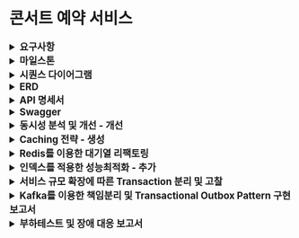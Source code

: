 # 콘서트 예약 서비스

<details>
    <summary style="font-weight: bold; font-size: 17px;">요구사항</summary>

## Description

- **`콘서트 예약 서비스`** 를 구현해 봅니다.
- 대기열 시스템을 구축하고, 예약 서비스는 작업가능한 유저만 수행할 수 있도록 해야합니다.
- 사용자는 좌석예약 시에 미리 충전한 잔액을 이용합니다.
- 좌석 예약 요청시에, 결제가 이루어지지 않더라도 일정 시간동안 다른 유저가 해당 좌석에 접근할 수 없도록 합니다.

## Requirements

- 아래 5가지 API 를 구현합니다.
  - 유저 토큰 발급 API
  - 예약 가능 날짜 / 좌석 API
  - 좌석 예약 요청 API
  - 잔액 충전 / 조회 API
  - 결제 API
- 각 기능 및 제약사항에 대해 단위 테스트를 반드시 하나 이상 작성하도록 합니다.
- 다수의 인스턴스로 어플리케이션이 동작하더라도 기능에 문제가 없도록 작성하도록 합니다.
- 동시성 이슈를 고려하여 구현합니다.
- 대기열 개념을 고려해 구현합니다.

</details>

<details>
    <summary style="font-weight: bold; font-size: 17px;">마일스톤</summary>

```mermaid
gantt
  title 항해 플러스 서버 구축 콘서트 예약 시스템 마일스톤
  dateFormat  YYYY-MM-DD
  section 서버구축 설계 및 구현
    마일스톤, ERD, Mock API                     :active, des1, 2024-06-30, 2024-07-05
    Swagger 적용 및 기능 구현(대기열, 예약, 결제)     :active, dev1, 2024-07-06, 2024-07-12
    대기열 인터셉터, Log filter 적용               :active, dev2, 2024-07-14, 2024-07-19
  
  section 동시성 문제 확인 및 코드 리팩토링
    락 적용을 위한 리팩토링                        :active, enh1, 2024-07-20, 2024-07-26
  
  section 적은 부하로 트래픽 처리
    Redis 캐쉬전략                            :active, buf1, 2024-07-27, 2024-07-29
    Redis를 이용한 대기열 리팩토링                :active, buf1, 2024-07-30, 2024-08-02
  section 부하 축소하기
    인덱스 적용하여 쿼리성능 개선                  :active, opt1, 2024-08-03, 2024-08-05
    트랜잭션 범위 조절 및 애플리케이션 이벤트 적용     :active, opt1, 2024-08-06, 2024-08-09
  section 책임 분리
    Kafka를 적용한 책임 분리                     :active, mon1, 2024-08-10, 2024-08-16
  section 장애 대응
    부하 테스트를 통한 장애대응 계획수립              :active, mon1, 2024-08-17, 2024-08-23
```
</details>

<details>
    <summary style="font-weight: bold; font-size: 17px;">시퀀스 다이어그램</summary>

#### 콘서트 및 콘서트 스케줄 조회
<img width="700" alt="스크린샷 2024-07-05 오전 2 01 42" src="docs/images/sequenceDiagram/concert.png">

#### 예약가능 날짜 및 좌석 조회, 포인트로 좌석 예약
<img width="700" alt="스크린샷 2024-07-05 오전 2 01 42" src="docs/images/sequenceDiagram/reservation.png">

#### 포인트 충전, 사용
<img width="200" alt="스크린샷 2024-07-05 오전 2 01 42" src="docs/images/sequenceDiagram/point.png">

</details>


<details>
    <summary style="font-weight: bold; font-size: 17px;">ERD</summary>

<img width="700" alt="스크린샷 2024-07-05 오전 2 01 42" src="./docs/images/readme/ticket-reservation.png">

</details>


<details>
    <summary style="font-weight: bold; font-size: 17px;">API 명세서</summary>

### 대기열 토큰 발급 API

Endpoint

```
POST /queue/token
```

Response
```
Http Status: 200 ok

Body: 
{
  id: 1
  userId : 1
  token: ‘UUID’,
  status: WAIT,
  createdAt: 2024-07-10 10:10:10,
  expiredAt: 2024-07-10. 10:15:10
}
```

### 콘서트 목록조회 API

Endpoint
```
GET /concerts
```

Response
```
Http Status: 200 ok
        
Body:
  {
      concerts: [ 
         { 
            id: 1,  
           name: ‘콘서트1’
          },
         { 
            id: 2,  
           name: ‘콘서트2’
          }, 
      ]
  }
```

### 콘서트 단일조회 API

Endpoint
```
GET /concert/{concertId}
```

Request Body
```
{
  concertId: 1
} 
```

Response
```
Http Status: 200 ok

Response Body:
        
  {
    id: 1
    name: ‘콘서트1’
  }
```

### 예약가능 날짜 조회 API

Endpoint
```
GET /concertSchedules/concerts/{cocnertId}
```

Request Body
```
{
  concertId: 1
} 
```

Response
```

ResponseBody: 
{
    id : 1,
    name: ‘콘서트1’,
    concertSchedules: [
        {
           id: 1,
           openedAt: 2024-02-10 02:30
        },
        {
           id: 2,
           openedAt: 2024-02-15 02:30
        },
        ...
    ]
}
```

### 예약가능 좌석조회 API

EndPoint
```
/concertSchedules/{concertScheduleId}/seats
```

Request Body
```
{
  concertSchedule: 1
}
```

Response
```
Http Status: 200 ok

Response Body:
{
  seats: [
     {
         id: 2,
         seatId: 3,
         concertScheduleId: 1
         occupied: false
     },
    {
          id: 3,
          seatId: 5,
          concertScheduleId: 1
          occupied: false
    }
   ]
}
```

### 좌석예약 API

Endpoint
```
POST /reservation
```

Request Body
```
{
  concertId: 1
  concertSchedule: 1,
  seatId: [1, 2]
}
```

Response
```
void
(200, SUCCESS)
```

### 결제 API

Endpoint
```
POST /reservation/payment
```

Request Body
```
{
    reservationId: 1,
    amount: 1000
}
```

Response
```
void
(200, SUCCESS)
```

### 포인트 조회

Endpoint
```
GET /point
```

Request Body
```
{
  userId: 1
}
```

Response
```
{
  point: 100
}
```

### 포인트 충전

Endpoint
```
POST /point/charge
```

Request Body
```
{
  point: 1000
}
```

Response
```
void
(200, SUCESS)
```

### API 명세서 정리표(링크)

https://first-longan-7e1.notion.site/API-3c9b22117eae4c079f6228051e908ef7?pvs=4

</details>

<details>
  <summary style="font-weight: bold; font-size: 17px;">Swagger</summary>

<img width="700" alt="스크린샷 2024-07-05 오전 2 01 42" src="docs/images/swagger/swagger.png">

</details>


<details>
  <summary style="font-weight: bold; font-size: 17px;">동시성 분석 및 개선 - 개선</summary>

```
동시성 로직 파악
동시성 해결 방법
각 케이스 별로 어떤 락이 맞는지
트랜잭션 위치
```

> 예약하기 기능의 동시성 이슈 및 제어

- 시나리오
  - 콘서트 예약시 여러명의 사용자가 복수개의 좌석을 선택하여 예약을 진행합니다.

- 적용한 락 종류
  - `비관적 락`
- 적용 이유
  - 좌석의 경우 많은 사용자가 동시에 점유하는 상황(경쟁 조건 - race condition)이 빈번하게 일어날 수 있으며 또한 좌석을 선점한 상태의 일관성을 유지하기 위해 `비관적 락`을 사용했습니다.

- 적용 위치
  - 선택된 좌석을 점유 상태인지 조회하는 쿼리에서 비관적 락을 사용하였습니다.

```java
@Lock(LockModeType.PESSIMISTIC_WRITE)
@QueryHints(@QueryHint(name = "jakarta.persistence.lock.timeout", value = "1500"))
@Query("select t from Ticket t where t.id.concertScheduleId = :concertScheduleId and t.id.seatId in :seats")
List<Ticket> findAllWithPessimisticLock(@Param("concertScheduleId") Long concertScheduleId, @Param("seats") List<Long> seats);
```

- 테스트 조건
  - 1000명의 사용자가 동시에 2개의 좌석을 임시 선점하는 시나리오
  - 테스트 실패 (락 미적용)
    - 2개의 동일한 좌석이 7번의 서로 다른 예약에 의해 선점됨
  - 테스트 성공 (비관적락 적용)
    - 2개의 좌석이 하나의 예약으로만 선점됨

<img src="image/reservation/reservation-without-lock.png" width="600">

<br>

<img src="image/reservation/reservation-with-lock.png" width="380">

- 성능 테스트

| 사용자수          | 테스트 시간체크     |
|---------------|--------------|
| 1000명 동시성 테스트 | 1sec 277 ms  |
| 10000명 동시성 테스트 | 7sec 133 ms  |
| 20000명 동시성 테스트 | 15sec 797 ms |

<img src="image/reservation/10.png" width="380">
<br>
<img src="image/reservation/100-test.png" width="380">
<br>
<img src="image/reservation/200-test.png" width="380">

<br>
<br>

> 포인트 충전 기능의 동시성 이슈 및 제어

- 시나리오
  - 사용자의 실수로 포인트 충전요청이 동시에 여러번 일어난 경우
  - 적용한 락 종류
    - 낙관적 락
  - 적용 이유
    - 빈번하게 일어나는 동시성의 이슈가 아닌 사용자의 실수로 일어나는 오류를 방지하며, <br>Version을 사용해 어플리케이션 상에서 해당 행위를 방지하기 위해 적용했습니다.
  - 적용 위치
    - 토큰을 이용하여 사용자가 가지고 있는 포인트를 조회시 낙관적락을 적용했습니다.
  ```java
    @Lock(LockModeType.OPTIMISTIC)
    @Query("select u from UserAccount u where u.token = :token")
    Optional<UserAccount> findByToken(@Param("token") String token);
  ```
- 테스트 조건
  - 10번의 반복된 포인트 충전 시도 시

<img src="image/point/10-test.png" width="380">

- 트랜잭션의 위치를 서비스가 아닌 리포지토리로 변경시 기존 10번에서 15번까지 테스트 통과

<img src="image/point/15-test.png" width="380">

</details>



<details>
  <summary style="font-weight: bold; font-size: 17px;">Caching 전략 - 생성</summary>

</details>


<details>
  <summary style="font-weight: bold; font-size: 17px;">Redis를 이용한 대기열 리팩토링</summary>

### 목적

기존의 데이터베이스로 관리하던 대기열 시스템을 Redis를 이용하여 데이터베이스의 부하를 줄인다.

### 대기열과 개발방식 고찰

#### 은행창구 방식
- 만료된 대기열의 큐만큼 서비스를 이용할 수 있는 토큰을 활성화
- 현재 대기열은 데이터베이스를 이용하여 은행 창구 방식으로 관리된다.
- 대기열 시스템을 요약하자면 아래와 같다.
  1. 콘서트 스케줄 날짜 조회를 시도하는 사용자에게 토큰을 발급하고 데이터베이스에 저장한다. 토큰의 상태값은 `WAIT`이다.
  2. 만료된 토큰을 기준으로 스케줄러를 이용하여 일정시간마다 `WAIT`의 토큰을 `ACTIVE`로 변경한다. (만료시간은 5분 - 평균 유저활동 시간)
  3. 5분 내에 콘서트 예약이 이루어지지 않는다면 스케줄러를 이용하여 `ACTIVE`에서 `EXPIRE`로 변경한다.
  4. 예약이 완료된다면 `ACTIVE`에서 `EXPIRE`로 변경한다.
- 장점
  - 서비스를 이용하는 유저를 일정한 수 만큼 유지할 수 있다.
- 단점
  - 유저의 행동에 따라 대기열의 전환시간이 불규칙하다.
#### 놀이공원 방식
- N초마다 M개의 Active token으로 전환한다.
- Redis를 이용하여 개선될 방식이다.
- 장점
  - 대기열의 사용자들이 일정한 시간으로 서비스의 진입이 가능하다.
- 단점
  - 서비스를 이용하는 사용자의 수가 보장되지 않는다.

#### 대기열 기능개발
- RDB에서 관리하던 기존 대기열을 아래의 Redis 자료구조를 이용하여 처리함
  - 기존
    - 데이터베이스를 이용한 대기열 관리
  - 신규
    - 2가지 Redis 자료구조를 이용하여 대기열을 구성함
    - 대기큐(WaitingQueue) : Sorted Set 자료구조를 이용
    - 활성큐(ActiveQueue) : Set 자료구조 이용
- 큐의 만료시간 설정
  - 기존 : 스케줄러를 이용하여 5분경과된 데이터의 상태값 변경
  - 신규 : 활성큐의 Key에 TTL을 적용하여 만료시간을 조절
- 만료시간 연장
  - 기존 : 토큰을 이용하여 해당 큐를 조회하여 만료시간을 연장함
  - 신규 : 토큰을 이용하여 해당 큐의 TTL을 갱신

### 코드

```java
@Service
@RequiredArgsConstructor
public class QueueRedisService {

    private final UserAccountRepository userAccountRepository;

    private final WaitingQueueRedisRepository waitingQueueRedisRepository;
    private final ActiveQueueRedisRepository activeQueueRedisRepository;

    /**
        대기큐 생성
    */
    public String createWaitQueue(Long userId) {
        String lockKey = "lock:user:" + userId;
        // 10초동안 같은 유저가 큐에 진입하지 못하도록 함
        Boolean isUserQueued = redisTemplate.opsForValue()
                .setIfAbsent(lockKey, "LOCK:%d".formatted(userId), 10, TimeUnit.SECONDS);

        if (Boolean.FALSE.equals(isUserQueued)) {
            String s = redisTemplate.opsForValue().get(lockKey);
            log.error("user already in the wait Queue : userId - {}, lockValue - {}", userId, s);
            return "";
        }

        try {
            UserAccount userAccount = userAccountRepository.findById(userId);
            String token = generateToken();
            // 생성된 토큰을 사용자 정보에 저장
            userAccount.saveToken(token);
            userAccountRepository.save(userAccount);
            // 대기열에 사용자의 정보와 토큰을 저장
            waitingQueueRedisRepository.save(userAccount.getId(), token);
            return token;
        } finally {
            redisTemplate.delete(lockKey);
        }
    }

    /**
        활성큐('Active Queue')를 생성한다.
            - 놀이공원 방식의 `대기열`을 구성
            - 파라미터(limit)만큼의 큐를 `대기큐`에서 `활성큐`로 변경
            - 스케줄러를 사용하여 변경함
    */
    public void createActiveQueue(int limit) {
        Set<WaitingQueueRedisDto> waitingQueues = waitingQueueRedisRepository.getQueueByRange(limit);
        waitingQueues.forEach(dto -> {
            activeQueueRedisRepository.save(dto.getToken(), dto.getUserId());
            waitingQueueRedisRepository.remove(dto.getToken(), dto.getUserId());
        });
    }

    /**
        활성큐의 만료시간을 연장한다.
     */
    public void extendExpiration(String token) {
        activeQueueRedisRepository.extendExpiration(token);
    }

    /**
        대기큐의 순위를 리턴한다. - 사용자의 접속 순서를 확인할 수 있음
     */
    public Long getRank(String token, Long userId) {
        return waitingQueueRedisRepository.getRank(token, userId);
    }

    /**
        활성큐를 검증한다.
     */
    public boolean verify(String token) {
        return activeQueueRedisRepository.verify(token);
    }

    /**
        파라미터 범위만큼 대기큐를 조회한다.
     */
    public Set<WaitingQueueRedisDto> getWaitingQueues(int limit) {
        return waitingQueueRedisRepository.getQueueByRange(limit);
    }

    private String generateToken() {
        String uuid = UUID.randomUUID().toString();
        return uuid.substring(uuid.lastIndexOf("-") + 1);
    }
}
```
---
### 부하테스트

#### 목적

부하테스트를 실시하여 대기열에서 처리열로 이동할 수 있는 토큰의 수량 및 시간을 특정할 수 있다.

#### 테스트 환경

- 서버: 로컬 테스트
  - 사양: Mac CPU(M3) , RAM(18G)
- 데이터베이스 : MySql (Server version: `8.3.0` MySQL Community Server - GPL)
- Redis: redis_version: `6.2.14`
- 부하테스트 : `k6`

#### 테스트 시나리오 및 결과

> 1. 30초 동안 점진적으로 사용자를 1명에서 1000명의 늘린다.
> 2. 30초 동안 1000명의 사용자를 유지한다.
> 3. 30초 동안 점진적으로 사용자를 1000명에서 1명으로 줄인다.

<img src="./queue_test.png">

테스트 결과
- 평균: 7.99ms
- 최대: 86.06ms
- 평균 TPS: 660/s

1분간 유저가 호출하는 API
- 2(콘서트 좌석을 조회하는 API, 예약 API) * 1.5 ( 동시성 이슈에 의해 예약에 실패하는 케이스를 위한 재시도 계수(예측치)) = 3

분당 처리할 수 있는 트랜잭션 수: 660/s * 60s = 39600

분당 처리할 수 있는 동시 접속자 수: 39600 / 3(API 수) = 13200 명

데스트 서버를 이용시 `1분당` 대략적으로 `13200명`을 동시 처리가능하므로 `10초`마다 `2200명`의 토큰을 대기큐에서 활성큐로 전환하여 수용할 수 있다는 추론이 나온다.


</details>

<details>
  <summary style="font-weight: bold; font-size: 17px;">인덱스를 적용한 성능최적화 - 추가</summary>

<br>

> 제공되는 서비스의 요구사항 중 쿼리의 성능을 개선하여 검색 및 수정, 삭제의 성능을 높일수 있는 쿼리를 찾아 수정

### 개선이 필요한 쿼리
- 선택한 콘서트의 콘서트 스케줄을 한달 단위 or 선택한 날짜의 기간검색이 가능하도록 쿼리 개선

### 테스트를 위한 더미 데이터 정보

| 데이터 수량 | 콘서트 id  | 날짜시작일      | 날짜종료일      |
|--------|---------|------------|------------|
| 200만개  | 1 ~ 500 | 2022-01-01 | 2024-12-31 |

- 최초 5개의 콘서트 id를 사용하여 테스트 수행 시, 카디널리티가 너무 작아 인덱스의 효과가 미미하였다.
- 현재의 테스트는 500개의 콘서트 id를 순차적으로 적용해 카디널리티를 높여 효과적으로 인덱스가 적용될 수 있도록 수정하였다.

### 개선이 필요한 쿼리 형태
```sql
select * 
from schedule_id_op 
where concert_id = 2 
  and opened_at between '2024-07-01 00:00:00' and '2024-07-31 23:59:59';
```
- 현재 쿼리의 성능개선으로 concert_id, opened_at 컬럼의 인덱스를 생성하는 작업을 진행했다.
- 인덱스는 아래와 같이 생성함
  1. 인덱스 미적용
  1. concert_id 단일 인덱스
  2. opened_at 단일 인덱스
  3. concert_id, opened_at의 복합 인덱스
  4. concert_id, opened_at의 각각 단일 인덱스 생성


### 성능비교

|                        | 인덱스 형태     | 검색 소요시간  |  
|------------------------|------------|----------|
| 미적용                    | N/A        | 352ms    |        
| concert_id             | 단일 인덱스     | 68ms     |        
| opened_at              | 단일 인덱스     | 339md    |
| concert_id, opened_at  | 2개의 단일 인덱스 | 52ms     |
| concert_id, opened_at  | 복합 인덱스     | **35ms** |
**각 쿼리의 소요시간은 약 10번의 테스트를 한 소요시간**

- 인덱스 적용 후 테스트 시 효과가 가장 두드려지게 보였던 3가지 인덱스의 `explain` 키워드를 적용해 보았다.
  - concert_id 단일 인덱스

    | select_tye | type | possible_keys  | key            | ref   | filtered | extra       |
        |------------|------|----------------|----------------|-------|----------|-------------|
    | simple     | ref  | idx_concert_id | idx_concert_id | const | 11.11    | using where |

  - concert_id, opened_at 2개의 단일 인덱스

    | select_tye | type | possible_keys                     | key                               | ref   | filtered | extra       |
        |------------|------|-----------------------------------|-----------------------------------|-------|----------|-------------|
    | simple     | ref  | idx_concert_id <br> idx_opened_at | idx_concert_id <br> idx_opened_at | const | 5.1      | using where |
  - concert_id, opened_at 복합 인덱스

    | select_tye | type  | possible_keys            | key                      | ref | filtered | extra                 |
        |------------|-------|--------------------------|--------------------------|-----|----------|-----------------------|
    | simple     | range | idx_concert_id_opened_at | idx_concert_id_opened_at |     | 100      | using index condition |

- 해당 where 절의 조건에서는 모두 인덱스가 사용되었다고 나왔지만 `extra`를 비교시 복합 인덱스만 `using index condition` 을 보여주었으며 `filtered` 또한 `100` 인것을 확인했다.

### 결론

- 콘서트 스케줄의 날짜 기간검색 시, 인덱스를 사용하면 인덱스를 사용하지 않았을때 보다 약 90.06%의 성능이 개선되었다.
- 2개의 각 단일 인덱스보다 복합 인덱스를 사용했을 때 약 32.69%으로의 성능이 개선되었다.


</details>

<details>
  <summary style="font-weight: bold; font-size: 17px;">서비스 규모 확장에 따른 Transaction 분리 및 고찰</summary>

### 문제 인식

다음은 `Application Layer`의 예약된 콘서트를 결제하기 위한 로직이다.
Service의 상호참조를 방지하기위해 `PaymentUsecase`를 이용하여 도메인 서비스를 구성하였다.

```java
@Component
@RequiredArgsConstructor
public class PaymentUsecase {
    private final UserAccountService userAccountService;
    private final QueueService queueService;
    private final ReservationService reservationService;
    private final PaymentService paymentService;
    private final PointService pointService;

    @Transactional
    public void makePayment(Long reservationId, String token) {
        // 대기열 토큰 검증 및 만료
        queueService.expireQueue(token);
        // 예약의 결제 상태값을 PAID로 변경
        Reservation reservation = reservationService.changePaymentStatusAsPaid(reservationId);
        UserAccount userAccount = userAccountService.getUserAccountByToken(token);
        // 포인트 차감 -> 잔액부족이면 예외처리
        pointService.usePoint(reservation.getPrice(), userAccount);
        // 결재 생성
        paymentService.createPayment(reservation, userAccount);

        // 데이터 플랫폼으로 결재완료 데이터 전송
        dataPlatform.send("payment success"); // 외부 API 호출
    }
}
```

하나의 트랜잭션에서 여러 서비스 로직을 실행시 다음과 같은 문제를 야기할 수 있다.

- 메서드 실행 중, 외부 API 호출 등의 부가적인 로직의 예외 발생 시, 롤백을 유발하여 메인로직이 실패하게 된다.
- 넓은 범위를 가진 트랜잭션은 데이터베이스와의 긴 커넥션을 유발하여 유저 증가 시, 커넥션 풀의 관리가 용이하지 못하게 된다.
- Lock을 정의한 로직을 가진 서비스가 존재 시, 멀티 스레드 환경에서 트랜젝션끼리의 데드락을 유발할 가능성을 내포하게 된다.

### 해결방안

#### 각 책임에 맞는 서비스 별 트랜잭션 분리

- 먼저 꼭 필요한 트랜잭션인지 파악하고(`중요`), 각 서비스 레이어에서 트랜잭션을 부여하는 방식으로 처리한다.

기존 `makePayment`에 넓은 영역의 트랜잭션을 제거했다.

```java
public void makePayment(PaymentCriteria.Create create) {
    UserAccount userAccount = userAccountService.getUserAccountByToken(create.token());
    // 예약정보 조회
    Reservation reservation = reservationService.getReservation(create.reservationId());
    
    PaymentCommand.Create command = PaymentCommand.Create.of(reservation, userAccount);
    // 예약완료를 위한 결제생성
    paymentService.createPayment(command);
}
```

결제 생성 및 결제 성공에 따른 이벤트를 발행시킨다. 여기서 발행해야 하는 이벤트는 다음과 같다.
- 예약금액 만큼의 포인트 차감
- 대기열 토큰 만료 - Active Queue의 토큰을 삭제 (Redis)
- 데이터 플랫폼으로 결제성공 데이터 전송

```java
@Transactional
public void createPayment(PaymentCommand.Create create) {
    Payment payment = Payment.of(create.userAccount(), create.reservation());
    Payment savedPayment = paymentRepository.save(payment);

    /**
     *  결재성공 이벤트 발행
     *  - 예약금액 만큼의 포인트 차감
     *  - 대기열 토큰 만료 - redis의 Active 대기열에서 삭제
     *  - 데이터 플랫폼에 결재성공 데이터 전송
     */
    paymentEventPublisher.publishSuccess(
            PaymentEvent.Success.of(create.reservation(), create.userAccount(), savedPayment)
    );
}
```

#### 이벤트 기반 처리를 통한 결합도 낮추기

결제금액 포인트로 차감하기

- `TransactionPhase.BEFORE_COMMIT`을 선언하여 이벤트 발행부의 트랜잭션의 Commit 전에 포인트를 차감할 수 있도록 유도한다.
- 포인트 부족 시, 예외처리하여 보상 트랜잭션이 발생할 수 있도록 한다.

```java
/**
 * 예약금액을 포인트로 차감한다.
 *  포인트가 부족시 보상 트랜잭션을 발행한다. (publish payment recover event)
 */
@TransactionalEventListener(phase = TransactionPhase.BEFORE_COMMIT)
public void usePointEvent(PaymentEvent.Success success) {
    try {
        pointService.usePoint(PointCommand.Use.of(
                success.reservation().getPrice(), success.userAccount())
        );
    } catch (Exception e) {
        // 보상 트랜젝션
        publisher.publishEvent(
                PaymentEvent.Recover.of(
                        event.reservationId(),
                        event.paymentId(),
                        event.userId()
                )
        );
        throw e;
    }
}

/**
 * 대기열 토큰을 만료시킨다.
 */
@TransactionalEventListener(phase = TransactionPhase.BEFORE_COMMIT)
public void paymentSuccessHandler(PaymentEvent.Success success) {
    queueRedisService.expire(success.userAccount().getToken());
}
```

데이터 플랫폼에 `결재성공` 데이터를 전송한다.
- `TransactionPhase.AFTER_COMMIT`를 사용하여 메인 로직의 트랜잭션이 종료된 후, 실행할 수 있도록 한다.
- `@Retryable`을 사용하여 최대 2번, 1초 간격으로 메서드 호출 실패 시, 재시도할 수 있도록 한다.
- 실패 시, 로그를 남겨 메서드 호출 실패 유무를 저장한다.


```java
/**
 * 데이터 플랫폼으로 결재성공 데이터 전송
 */ 
@Async
@TransactionalEventListener(phase = TransactionPhase.AFTER_COMMIT)
public void paymentSuccessHandler(PaymentEvent.Success success) {
    callDataPlatform(success.reservation().getId());
}

@Retryable(
        maxAttempts = 2,                    // 최대 시도 횟수
        backoff = @Backoff(delay = 1000)    // 재시도 간격
)
private void callDataPlatform(Long reservationId) {
    boolean result = dataPlatformClient.send(reservationId);
    if (!result) {
        log.warn("data platform send failed");
    }
}
```


</details>


<details>
  <summary style="font-weight: bold; font-size: 17px;">Kafka를 이용한 책임분리 및 Transactional Outbox Pattern 구현 보고서</summary>

<br>

### Transactional Outbox pattern

- 아웃 박스는 `보낸 편지함`  을 뜻하며, 발생된 message 를 Message Brocker로 publish되었는지를 확인하여 신뢰성을 보장해주는 패턴이다.
- 이러한 패턴은 왜 필요한가
  - 트랜잭션이 커밋된 이 후 카프카등의 Message Brocker에서 메시지 발행이 되지 않았다면 반드시 처리되야 하는 메시지는 소실 될 것이다.
  - 또한 DB 트랜잭션은 데이터 베이스 차원의 원자성을 보장하지만 비동기로 이루어지는 Event Driven Architecture로 구성된 시스템에서는 메시지 발행의 유무는 Cusumer를 통해 메시지를 직접 확인하지 않는다면 메시지 유실 유무를 확인할 수 없다.
- 위와 같은 이유로 도메인 로직의 성공 시, 발행되는 메시지를 `outbox table` 이라는 별도의 테이블에 저장하여 함께 커밋한다. 미발행된 메시지를 outbox table에서 확인하여 배치 시스템등으로 재발행을 유도한다. 이것이 `Transactional Outbox pattern` 이다.

프로젝트 아키텍처

```
├── application/
│   └── event/
│       └── payment/
│           └── PaymentEventListener
├── domain/
│   ├── common/
│   │   ├── dataplatform/
│   │   │   └── DataPlatformClient (interface)
│   │   ├── notification/
│   │   │   ├── Notification
│   │   │   └── NotificationSender (interface)
│   │   └── outbox/
│   │       ├── Outbox
│   │       ├── OutboxMessageWriter (interface)
│   │       └── OutboxRepository    (interface)
│   └── payment/
│       ├── event/
│       │   ├── PaymentEvent
│       │   └── PaymentEventPublisher (interface)
│       └── message/
│           ├── PaymentMessage
│           └── PaymentMessageSender (interface)
├── infrastructures/
│   ├── kafka/
│   │   ├── KafkaMessage
│   │   ├── payment/
│   │   │   └── PaymentKafkaMessageSender (PaymentMessageSender 구현체)
│   │   └── notification/
│   │       └── SlackNotificationSender (NotificationSener 구현체)
│   └── spring/
│       └── payment/
│           └── PaymentSpringEventPublisher (PaymentEventPublisher 구현체)
├── interfaces/
│   └── consumer/
│       └── payment/
│           └── PaymentMessageConsumer
└── support/
    └── KafkaConfig
```

- Layered Architecture 를 구성하여 각 계층별로 Kafka의 메시지 pulisher와 consumer를 적절히 위치 시켰으며, 도메인에 `PaymentMessageSender` interface를 생성하여 DIP(Dependency Inversion Principle)을 만족할 수 있는 형태로 구성하였다.
- 또한 `PaymentEventListener` 에서는 Spring 에서 제공하는 Application Event를 이용하여 도메인 로직이 commit 된 후, message 를 발행할 수 있도록 하여 트랜잭션이 완료되지 않거나 롤백되는 경우 이벤트가 실행되지 않으므로 데이터의 일관성을 보장할 수 있도록 하였다.

<br>

- PaymentEventListener
```java
@Component
@RequiredArgsConstructor
public class PaymentEventListener {

    private final OutboxRepository outboxRepository;
    private final PaymentMessageSender paymentMessageSender;

    @TransactionalEventListener(phase = TransactionPhase.BEFORE_COMMIT)
    public void saveOutbox(PaymentEvent.Send send) {
        OutboxStatement.Save outbox =
                OutboxStatement.Save.of(send.outboxId().toString(), send.paymentId().toString());
        outboxRepository.save(outbox);
    }

    @Async
    @TransactionalEventListener(phase = TransactionPhase.AFTER_COMMIT)
    public void sendMessage(PaymentEvent.Send send) {
        PaymentMessage.Send paymentMessage = PaymentMessage.Send.of(send.paymentId());
        KafkaMessage<PaymentMessage.Send> message =
                KafkaMessage.of(send.outboxId().toString(), paymentMessage);
        paymentMessageSender.send(message);
    }

}
```
- saveOutbox
  - 도메인 로직의 트랜잭션이 이루어질때, 전송될 메시지를 Outbox table에 저장하여 Outbox 패턴을 구성하기 위한 데이터를 적재한다.
- sendMessage
  - 메시지를 발행하여 `Topic`에 전달한다.

<br>

- PaymentMessageConsumer
```java
@Slf4j
@Component
@RequiredArgsConstructor
public class PaymentMessageConsumer {

    private final DataPlatformClient dataPlatformClient;
    private final NotificationSender notificationSender;

    private final OutboxMessageWriter outboxMessageWriter;

    private final ObjectMapper objectMapper;

    /**
     * outbox 검증 로직
     * */
    @KafkaListener(topics = "${kafka.topic.name}", groupId = "group1")
    public void complete(KafkaMessage<?> message) {
        outboxMessageWriter.complete(message.getId());
    }

    /**
     * 데이터 플랫폼 호출 (외부 API)
     * */
    @KafkaListener(topics = "${kafka.topic.name}", groupId = "group2")
    public void sendData(KafkaMessage<?> message) {
        LinkedHashMap<?, ?> map = (LinkedHashMap<?, ?>) message.getMessage();
        PaymentMessage.Get get = objectMapper.convertValue(map, PaymentMessage.Get.class);
        callDataPlatform(get);
    }

    /**
     * slack 알림 연동
     * */
    @KafkaListener(topics = "${kafka.topic.name}", groupId = "group3")
    public void sendNotification(KafkaMessage<?> message) {
        LinkedHashMap<?, ?> map = (LinkedHashMap<?, ?>) message.getMessage();
        PaymentMessage.Get get = objectMapper.convertValue(map, PaymentMessage.Get.class);
        sendNotification(get);
    }
}
```
- Topic에 전달된 메시지를 Consumer 를 이용하여 메시지가 성공적으로 생성된 것을 확인했다면 outbox table에 저장된 데이터의 상태값을 PUBLISHED 로 변경한다.

```java
@Component
@RequiredArgsConstructor
public class SchedulerManager {

    @Scheduled(cron = "5 * * * * *", zone = "Asia/Seoul")
    public void resendMessage() {
        outboxMessageWriter.resend();
    }
}

@Component
@RequiredArgsConstructor
public class OutboxMessageWriterImpl implements OutboxMessageWriter {

    @Override
    @Transactional
    public void complete(String outboxId) {
        outboxRepository.updateStatus(outboxId, OutboxType.PUBLISHED);
    }
    
    @Override
    public void resendPaymentMessage() {
        List<OutboxEntity> outboxes = outboxRepository.getOutboxByOutboxType(OutboxType.INIT);
        if (!outboxes.isEmpty()) {
            outboxes.forEach(outbox -> {
                if (outbox.getCreatedAt().plusMinutes(5).isBefore(LocalDateTime.now())) {
                    PaymentMessage.Send paymentMessage =
                            objectMapper.convertValue(outbox.getMessage(), PaymentMessage.Send.class);
                    KafkaMessage<PaymentMessage.Send> message = KafkaMessage.of(outbox.getId(), paymentMessage);
                    paymentMessageSender.send(message);
                }
            });
        }
    }
}
```
- 상태값이 PUBLISHED 로 변경되지 못한 outbox table의 데이터를 유실된 메시지로 판단하여 스케줄러를 통해 일정시간의 간격으로 다시 발행하도록 한다

- 결론
  - Message Broker를 적용하여 메시지를 발행하고 소비하는 방식의 구성으로 시스템의 느슨한 결합을 유도하여, 구성의 변경 시 다른 로직에 영향을 미치지 않게 만들 수 있다.
  - 이로 인하여 유연성 및 확장성이 증가한다.
  - 또한 Transactional Outbox Pattern을 적용하여 메시지 발행에 대한 신뢰성 및 안정성을 유지할 수 있어 메시지 유실을 방지하여 데이터의 일관성을 유지할 수 있다.


</details>


<details>
    <summary style="font-weight: bold; font-size: 17px;">부하테스트 및 장애 대응 보고서</summary>

> 부하 테스트를 통해 개선이 필요한 API를 선별하여 성능개선을 한다.

<br>

<details>
    <summary style="font-weight: bold">테스트 환경</summary>

#### 성능 테스트 환경 설정

<div style="display: flex; gap: 30px">
  <img src="./docs/images/app-spec.png" style="width: 300px">
  <img src="./docs/images/k6-compose.png" style="width: 300px">
</div>

| 용어           | 설명            | 적용                              | 
|--------------|---------------|---------------------------------|
| reservations | - 최소로 보장하는 자원 | - cpu : 100% <br> - memory: 1G  |
| limits       | 최대 사용 가능한 자원  | - cpu : 100%, <br> - memory: 1G |

> docker container 를 이용하여 테스트할 애플리케이션 서버를 격리하였고 가용한 자원의 영역을 설정하였다.
> 또한 prometheus, grafana를 이용해 k6 부하테스트의 시각화를 하였다.

<br>

#### 시나리오 환경

<img src="./docs/images/k6-test-env.png" style="width: 700px">

> 가상 사용자는 100명을 기준으로 작성하였으며, 테스트에 따라 iterations를 적절히 수정하여 테스트하였음

</details>


<details>
    <summary style="font-weight: bold">부하테스트 및 결과</summary>

<br>

<details>
    <summary style="font-weight: bold">콘서트 목록조회</summary>

- 문제 확인
  - 콘서트 리스트 조회시 전체 조회로 인해 서버에 많은 부하를 가중시킴

- 테스트 데이터 : 10만개
- 테스트 결과

<div style="display: flex; flex-direction: column; gap: 20px; align-items: center">
  <img src="./docs/images/concert/concert1-fix.png" style="width: 700px">
  <img src="./docs/images/concert/concert2-fix.png" style="width: 700px">
</div>

- 개선
  - 페이지네이션을 추가하여 목록 조회시 속도 개선

| 지표  | 페이지네이션 적용전 | 적용후    | 비고          |
|-----|------------|--------|-------------|
| p95 | 1.06 min   | 311 ms | 99.51% 성능향상 |
| p99 | 1.07 min   | 468 ms | 99.27% 성능향상 |

> 페이지네이션이 적용되지 않은 상태에서 목록 조회시 성능 측정이 불가능하였으며, 페이지네이션 적용 후 많은 개선이 일어났다.
</details>

<br>

<details>
    <summary style="font-weight: bold">콘서트 스케줄의 월별 조회</summary>

- 문제 확인
  - 달력뷰를 위한 콘서트 스케줄의 월별 조회시 인덱스의 부제로 인한 속도 저하
- 데스트 데이터 : 2백만개
- 테스트 결과

<div style="display: flex; flex-direction: column; gap: 20px; align-items: center">
  <img src="./docs/images/concert-schedule/schedule1-fix.png" style="width: 700px">
  <img src="./docs/images/concert-schedule/schedule2-fix.png" style="width: 700px">
  <img src="./docs/images/concert-schedule/schedule3-fix.png" style="width: 700px">
</div>

- 개선
  - concert_id 와 opened_at 을 가지는 복합 인덱스를 적용하여 기능 개선함

| 지표                 |                              | 인덱스 적용전      | 적용후          | 비고            |
|--------------------|------------------------------|--------------|--------------|---------------|
| Iterations         | - 얼마나 많은 "사용자 행동"이 실행되었는지 확인 | - 약 190 ms   | - 75ms       | - 60.53% 성능향상 |
| HTTP Latency Stats | - 요청 지연의 통계 데이터, 서버 성능의 일관성을 분석                             | - 약 190 ms   | - 75ms       | - 60.53% 성능향상 |
| HTTP Request Rate  | - 초당 처리된 HTTP 요청 수, 처리 가능한 최대 요청수 파악이 가능                             | - 약 4k req/s | - 약 7k req/s | - 42.85% 성능향상 |

</details>

<br>

<details>
  <summary style="font-weight: bold">콘서트 스케줄의 좌석 목록조회</summary>

- 문제 확인
  - 콘서트 스케줄의 연관된 좌석을 조회하는 과정에서 좌석의 concert_schedule_id의 인덱스 부제로 인한 조인 속도저하
- 데스트 데이터
  - 콘서트 스케줄 : 10만개
  - seat : 5백만개
- 테스트 결과

<div style="display: flex; flex-direction: column; gap: 20px; align-items: center">
  <img src="./docs/images/seat/seat1-fix.png" style="width: 700px">
  <img src="./docs/images/seat/seat2-fix.png" style="width: 700px">
  <img src="./docs/images/seat/seat3-fix.png" style="width: 700px">
</div>

- 개선
  - Seat의 외례키인 concert_schedule_id 에 인덱스를 적용하여 조인속도 개선

| 지표  | 인덱스 적용전 | 인덱스 적용후 | 비고           |
|-----|---------|---------|--------------|
| p95 | 130 ms  | 97.5 ms | 25% 성능 향상    | 
| p99 | 212 ms  | 148 ms  | 30.19% 성능 향상 | 

</details>

</details>

